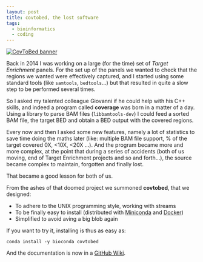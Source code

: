 ```yaml
---
layout: post
title: covtobed, the lost software
tags:
  - bioinformatics
  - coding
---
```


[![CovToBed banner](https://github.com/telatin/covtobed/raw/master/img/coverage_bam_to_bed.png)](https://github.com/telatin/covtobed)

Back in 2014 I was working on a large (for the time) set of *Target Enrichment* panels.
For the set up of the panels we wanted to check that the regions we wanted were effectively
captured, and I started using some standard tools (like `samtools`, `bedtools`...) but that
resulted in quite a slow step to be performed several times.
<!--more-->
So I asked my talented colleague Giovanni if he could help with his C++ skills, and indeed
a program called **coverage** was born in a matter of a day. Using a library to parse BAM files
(`libbamtools-dev`) I could feed a sorted BAM file, the target BED and obtain a BED output
with the covered regions.

Every now and then I asked some new features, namely a lot of statistics to save time doing
the maths later (like: multiple BAM file support,
% of the target covered 0X, <10X, <20X ...). And the program became
more and more complex, at the point that during a series of accidents (both of us moving,
end of Target Enrichment projects and so and forth...), the source became complex to maintain,
forgotten and finally lost.

That became a good lesson for both of us.

From the ashes of that doomed project we summoned **covtobed**, that we designed:

 * To adhere to the UNIX programming style, working with streams
 * To be finally easy to install (distributed with [Miniconda](https://docs.conda.io/en/latest/miniconda.html) and [Docker](https://hub.docker.com/u/andreatelatin))
 * Simplified to avoid aving a big blob again

If you want to try it, installing is thus as easy as:
```
conda install -y bioconda covtobed
```

And the documentation is now in a [GitHub Wiki](https://github.com/telatin/covtobed/wiki).
